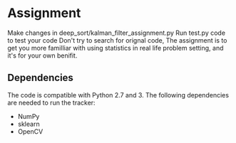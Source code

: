 # Assignment
Make changes in deep_sort/kalman_filter_assignment.py
Run test.py code to test your code
Don't try to search for orignal code, The assignment is to get you more familliar with using statistics in real life problem setting, and it's for your own benifit.

## Dependencies

The code is compatible with Python 2.7 and 3. The following dependencies are
needed to run the tracker:

* NumPy
* sklearn
* OpenCV
